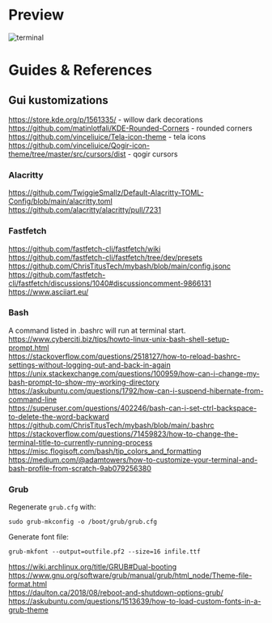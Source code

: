 # Preview

![terminal](https://github.com/user-attachments/assets/8dcb8f6d-e88f-4c86-a41c-aaf96db6d97d)

# Guides & References

## Gui kustomizations
https://store.kde.org/p/1561335/ - willow dark decorations <br />
https://github.com/matinlotfali/KDE-Rounded-Corners - rounded corners <br />
https://github.com/vinceliuice/Tela-icon-theme - tela icons <br />
https://github.com/vinceliuice/Qogir-icon-theme/tree/master/src/cursors/dist - qogir cursors <br />

### Alacritty <br />
https://github.com/TwiggieSmallz/Default-Alacritty-TOML-Config/blob/main/alacritty.toml <br />
https://github.com/alacritty/alacritty/pull/7231 <br />

### Fastfetch <br />
https://github.com/fastfetch-cli/fastfetch/wiki <br />
https://github.com/fastfetch-cli/fastfetch/tree/dev/presets <br />
https://github.com/ChrisTitusTech/mybash/blob/main/config.jsonc <br />
https://github.com/fastfetch-cli/fastfetch/discussions/1040#discussioncomment-9866131 <br />
https://www.asciiart.eu/ <br />

### Bash <br />
A command listed in .bashrc will run at terminal start. <br />
https://www.cyberciti.biz/tips/howto-linux-unix-bash-shell-setup-prompt.html <br />
https://stackoverflow.com/questions/2518127/how-to-reload-bashrc-settings-without-logging-out-and-back-in-again <br />
https://unix.stackexchange.com/questions/100959/how-can-i-change-my-bash-prompt-to-show-my-working-directory <br />
https://askubuntu.com/questions/1792/how-can-i-suspend-hibernate-from-command-line <br />
https://superuser.com/questions/402246/bash-can-i-set-ctrl-backspace-to-delete-the-word-backward <br />
https://github.com/ChrisTitusTech/mybash/blob/main/.bashrc <br />
https://stackoverflow.com/questions/71459823/how-to-change-the-terminal-title-to-currently-running-process <br />
https://misc.flogisoft.com/bash/tip_colors_and_formatting <br />
https://medium.com/@adamtowers/how-to-customize-your-terminal-and-bash-profile-from-scratch-9ab079256380 <br />

### Grub <br />
Regenerate ```grub.cfg``` with:
```
sudo grub-mkconfig -o /boot/grub/grub.cfg
```
Generate font file:
```
grub-mkfont --output=outfile.pf2 --size=16 infile.ttf
```
https://wiki.archlinux.org/title/GRUB#Dual-booting <br />
https://www.gnu.org/software/grub/manual/grub/html_node/Theme-file-format.html <br />
https://daulton.ca/2018/08/reboot-and-shutdown-options-grub/ <br />
https://askubuntu.com/questions/1513639/how-to-load-custom-fonts-in-a-grub-theme <br />
